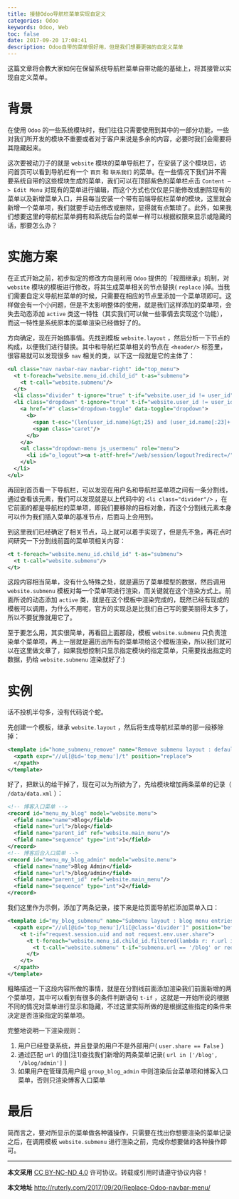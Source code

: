 ```yaml
---
title: 接替Odoo导航栏菜单实现自定义
categories: Odoo
keywords: Odoo, Web
toc: false
date: 2017-09-20 17:08:41
description: Odoo自带的菜单很好用，但是我们想要更强的自定义菜单
---
```


这篇文章将会教大家如何在保留系统导航栏菜单自带功能的基础上，将其接管以实现自定义菜单。

# 背景

在使用 `Odoo` 的一些系统模块时，我们往往只需要使用到其中的一部分功能，一些对我们所开发的模块不重要或者对于客户来说是多余的内容，必要时我们会需要将其隐藏起来。

这次要被动刀子的就是 `website` 模块的菜单导航栏了，在安装了这个模块后，访问首页可以看到导航栏有一个 `首页` 和 `联系我们` 的菜单。在一些情况下我们并不需要系统自带的这些模块生成的菜单，我们可以在顶部紫色的菜单栏点击 `Content —> Edit Menu` 对现有的菜单进行编辑，而这个方式也仅仅是只能修改或删除现有的菜单以及新增菜单入口，并且每当安装一个带有前端导航栏菜单的模块，这里就会新增一个菜单项，我们就要手动去修改或删除，显得就有点繁琐了。此外，如果我们想要这里的导航栏菜单拥有和系统后台的菜单一样可以根据权限来显示或隐藏的话，那要怎么办？

# 实施方案

在正式开始之前，初步拟定的修改方向是利用 `Odoo` 提供的「视图继承」机制，对 `website` 模块的模板进行修改，将其生成菜单相关的节点替换( `replace` )掉。当我们需要自定义导航栏菜单的时候，只需要在相应的节点里添加一个菜单项即可。这样做会有一个小问题，但是不太影响整体的使用，就是我们这样添加的菜单项，会失去动态添加 `active` 类这一特性（其实我们可以做一些事情去实现这个功能），而这一特性是系统原本的菜单渲染已经做好了的。

方向确定，现在开始搞事情。先找到模板 `website.layout` ，然后分析一下节点的构成，以便我们进行替换。其中和导航栏菜单相关的节点在 `<header/>` 标签里，很容易就可以发现很多 `nav` 相关的类，以下这一段就是它的主体了：

```xml
<ul class="nav navbar-nav navbar-right" id="top_menu">
  <t t-foreach="website.menu_id.child_id" t-as="submenu">
    <t t-call="website.submenu"/>
  </t>
  <li class="divider" t-ignore="true" t-if="website.user_id != user_id"/>
  <li class="dropdown" t-ignore="true" t-if="website.user_id != user_id">
    <a href="#" class="dropdown-toggle" data-toggle="dropdown">
      <b>
        <span t-esc="(len(user_id.name)&gt;25) and (user_id.name[:23]+'...') or user_id.name"/>
        <span class="caret"/>
      </b>
    </a>
    <ul class="dropdown-menu js_usermenu" role="menu">
      <li id="o_logout"><a t-attf-href="/web/session/logout?redirect=/" role="menuitem">Logout</a></li>
    </ul>
  </li>
</ul>
```

再回到首页看一下导航栏，可以发现在用户名和导航栏菜单项之间有一条分割线，通过查看该元素，我们可以发现就是以上代码中的 `<li class="divider"/>` ，在它前面的都是导航栏的菜单项，即我们要移除的目标对象，而这个分割线元素本身可以作为我们插入菜单的基准节点，后面马上会用到。

到这里我们已经确定了相关节点，马上就可以着手实现了，但是先不急，再花点时间研究一下分割线前面的菜单项相关内容：

```xml
<t t-foreach="website.menu_id.child_id" t-as="submenu">
  <t t-call="website.submenu"/>
</t>
```

这段内容相当简单，没有什么特殊之处，就是遍历了菜单模型的数据，然后调用 `website.submenu` 模板对每一个菜单项进行渲染，而关键就在这个渲染方式上。前面所说的动态添加 `active` 类，就是在这个模板中渲染完成的，既然已经有现成的模板可以调用，为什么不用呢，官方的实现总是比我们自己写的要美丽得太多了，所以不要犹豫就用它了。

至于要怎么用，其实很简单，再看回上面那段，模板 `website.submenu` 只负责渲染单个菜单项，再上一层就是遍历出所有的菜单项给这个模板渲染，所以我们就可以在这里做文章了，如果我想控制只显示指定模块的指定菜单，只需要找出指定的数据，扔给 `website.submenu` 渲染就好了:)

# 实例

话不投机半句多，没有代码说个蛇。

先创建一个模板，继承 `website.layout` ，然后将生成导航栏菜单的那一段移除掉：

```xml
<template id="home_submenu_remove" name="Remove submenu layout : default menu entries" inherit_id="website.layout">
  <xpath expr="//ul[@id='top_menu']/t" position="replace">
  </xpath>
</template>
```

好了，把默认的给干掉了，现在可以为所欲为了，先给模块增加两条菜单的记录（ `/data/data.xml` ）：

```xml
<!-- 博客入口菜单 -->
<record id="menu_my_blog" model="website.menu">
  <field name="name">Blog</field>
  <field name="url">/blog</field>
  <field name="parent_id" ref="website.main_menu"/>
  <field name="sequence" type="int">1</field>
</record>
<!-- 博客后台入口菜单 -->
<record id="menu_my_blog_admin" model="website.menu">
  <field name="name">Blog Admin</field>
  <field name="url">/blog/admin</field>
  <field name="parent_id" ref="website.main_menu"/>
  <field name="sequence" type="int">2</field>
</record>
```

我们这里作为示例，添加了两条记录，接下来是给页面导航栏添加菜单入口：

```xml
<template id="my_blog_submenu" name="Submenu layout : blog menu entries" inherit_id="website.layout">
  <xpath expr="//ul[@id='top_menu']/li[@class='divider']" position="before">
    <t t-if="request.session.uid and not request.env.user.share">
      <t t-foreach="website.menu_id.child_id.filtered(lambda r: r.url in ['/blog', '/blog/admin'])" t-as="submenu">
        <t t-call="website.submenu" t-if="submenu.url == '/blog' or request.env.user.has_group('my_blog.group_blog_admin')"/>
      </t>
    </t>
  </xpath>
</template>
```

粗略描述一下这段内容所做的事情，就是在分割线前面添加渲染我们前面新增的两个菜单项，其中可以看到有很多的条件判断语句 `t-if` ，这就是一开始所说的根据不同的情况对菜单进行显示和隐藏，不过这里实际所做的是根据这些指定的条件来决定是否渲染指定的菜单项。

完整地说明一下渲染规则：

1. 用户已经登录系统，并且登录的用户不是外部用户( `user.share == False` )
2. 通过匹配 `url` 的值[注1]查找我们新增的两条菜单记录( `url in ['/blog', '/blog/admin']` )
3. 如果用户在管理员用户组 `group_blog_admin` 中则渲染后台菜单项和博客入口菜单，否则只渲染博客入口菜单

# 最后

简而言之，要对所显示的菜单做各种骚操作，只需要在找出你想要渲染的菜单记录之后，在调用模板 `website.submenu` 进行渲染之前，完成你想要做的各种操作即可。

---

**本文采用** [CC BY-NC-ND 4.0](https://creativecommons.org/licenses/by-nc-nd/4.0/deed.zh) 许可协议。转载或引用时请遵守协议内容！

**本文地址** http://ruterly.com/2017/09/20/Replace-Odoo-navbar-menu/
